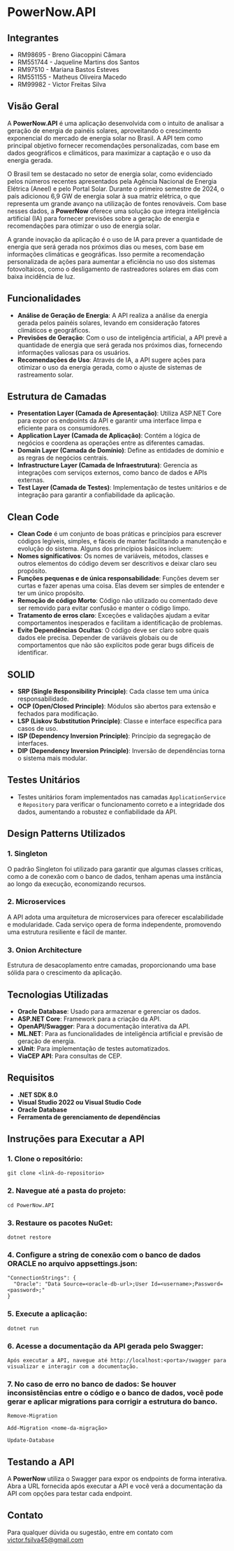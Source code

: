 # PowerNow.API

## Integrantes
- RM98695  - Breno Giacoppini Câmara   
- RM551744 - Jaqueline Martins dos Santos   
- RM97510  - Mariana Bastos Esteves   
- RM551155 - Matheus Oliveira Macedo   
- RM99982  - Victor Freitas Silva 

## Visão Geral
A **PowerNow.API** é uma aplicação desenvolvida com o intuito de analisar a geração de energia de painéis solares, aproveitando o crescimento exponencial do mercado de energia solar no Brasil. A API tem como principal objetivo fornecer recomendações personalizadas, com base em dados geográficos e climáticos, para maximizar a captação e o uso da energia gerada. 

O Brasil tem se destacado no setor de energia solar, como evidenciado pelos números recentes apresentados pela Agência Nacional de Energia Elétrica (Aneel) e pelo Portal Solar. Durante o primeiro semestre de 2024, o país adicionou 6,9 GW de energia solar à sua matriz elétrica, o que representa um grande avanço na utilização de fontes renováveis. Com base nesses dados, a **PowerNow** oferece uma solução que integra inteligência artificial (IA) para fornecer previsões sobre a geração de energia e recomendações para otimizar o uso de energia solar.

A grande inovação da aplicação é o uso de IA para prever a quantidade de energia que será gerada nos próximos dias ou meses, com base em informações climáticas e geográficas. Isso permite a recomendação personalizada de ações para aumentar a eficiência no uso dos sistemas fotovoltaicos, como o desligamento de rastreadores solares em dias com baixa incidência de luz. 

## Funcionalidades
- **Análise de Geração de Energia**: A API realiza a análise da energia gerada pelos painéis solares, levando em consideração fatores climáticos e geográficos.
- **Previsões de Geração**: Com o uso de inteligência artificial, a API prevê a quantidade de energia que será gerada nos próximos dias, fornecendo informações valiosas para os usuários.
- **Recomendações de Uso**: Através de IA, a API sugere ações para otimizar o uso da energia gerada, como o ajuste de sistemas de rastreamento solar.

## Estrutura de Camadas

- **Presentation Layer (Camada de Apresentação)**: Utiliza ASP.NET Core para expor os endpoints da API e garantir uma interface limpa e eficiente para os consumidores.
- **Application Layer (Camada de Aplicação)**: Contém a lógica de negócios e coordena as operações entre as diferentes camadas.
- **Domain Layer (Camada de Domínio)**: Define as entidades de domínio e as regras de negócios centrais.
- **Infrastructure Layer (Camada de Infraestrutura)**: Gerencia as integrações com serviços externos, como banco de dados e APIs externas.
- **Test Layer (Camada de Testes)**: Implementação de testes unitários e de integração para garantir a confiabilidade da aplicação.

## Clean Code 

- **Clean Code** é um conjunto de boas práticas e princípios para escrever códigos legíveis, simples, e fáceis de manter facilitando a manutenção e evolução do sistema. Alguns dos princípios básicos incluem:
- **Nomes significativos**: Os nomes de variáveis, métodos, classes e outros elementos do código devem ser descritivos e deixar claro seu propósito.
- **Funções pequenas e de única responsabilidade**: Funções devem ser curtas e fazer apenas uma coisa. Elas devem ser simples de entender e ter um único propósito.
- **Remoção de código Morto**: Código não utilizado ou comentado deve ser removido para evitar confusão e manter o código limpo. 
- **Tratamento de erros claro**: Exceções e validações ajudam a evitar comportamentos inesperados e facilitam a identificação de problemas.
- **Evite Dependências Ocultas**: O código deve ser claro sobre quais dados ele precisa. Depender de variáveis globais ou de comportamentos que não são explícitos pode gerar bugs difíceis de identificar. 

## SOLID
  
- **SRP (Single Responsibility Principle)**: Cada classe tem uma única responsabilidade.
- **OCP (Open/Closed Principle)**: Módulos são abertos para extensão e fechados para modificação.
- **LSP (Liskov Substitution Principle)**: Classe e interface específica para casos de uso.
- **ISP (Dependency Inversion Principle)**: Princípio da segregação de interfaces.
- **DIP (Dependency Inversion Principle)**: Inversão de dependências torna o sistema mais modular.

## Testes Unitários
- Testes unitários foram implementados nas camadas `ApplicationService` e `Repository` para verificar o funcionamento correto e a integridade dos dados, aumentando a robustez e confiabilidade da API.

## Design Patterns Utilizados

### 1. Singleton
O padrão Singleton foi utilizado para garantir que algumas classes críticas, como a de conexão com o banco de dados, tenham apenas uma instância ao longo da execução, economizando recursos.

### 2. Microservices
A API adota uma arquitetura de microservices para oferecer escalabilidade e modularidade. Cada serviço opera de forma independente, promovendo uma estrutura resiliente e fácil de manter.

### 3. Onion Architecture
Estrutura de desacoplamento entre camadas, proporcionando uma base sólida para o crescimento da aplicação.

## Tecnologias Utilizadas

- **Oracle Database**: Usado para armazenar e gerenciar os dados.
- **ASP.NET Core**: Framework para a criação da API.
- **OpenAPI/Swagger**: Para a documentação interativa da API.
- **ML.NET**: Para as funcionalidades de inteligência artificial e previsão de geração de energia.
- **xUnit**: Para implementação de testes automatizados.
- **ViaCEP API**: Para consultas de CEP.

## Requisitos

- **.NET SDK 8.0**
- **Visual Studio 2022 ou Visual Studio Code**
- **Oracle Database**
- **Ferramenta de gerenciamento de dependências**

## Instruções para Executar a API

### 1. Clone o repositório:
```
git clone <link-do-repositorio>
```

### 2. Navegue até a pasta do projeto:
```
cd PowerNow.API
```

### 3. Restaure os pacotes NuGet:
```
dotnet restore
```

### 4. Configure a string de conexão com o banco de dados ORACLE no arquivo appsettings.json:
```
"ConnectionStrings": {
  "Oracle": "Data Source=<oracle-db-url>;User Id=<username>;Password=<password>;"
}
```

### 5. Execute a aplicação:
```
dotnet run
```

### 6. Acesse a documentação da API gerada pelo Swagger:
```
Após executar a API, navegue até http://localhost:<porta>/swagger para visualizar e interagir com a documentação.
```

### 7. No caso de erro no banco de dados: Se houver inconsistências entre o código e o banco de dados, você pode gerar e aplicar migrations para corrigir a estrutura do banco.
```
Remove-Migration
```
```
Add-Migration <nome-da-migração>
```
```
Update-Database
```

## Testando a API
A **PowerNow** utiliza o Swagger para expor os endpoints de forma interativa. Abra a URL fornecida após executar a API e você verá a documentação da API com opções para testar cada endpoint.

## Contato
Para qualquer dúvida ou sugestão, entre em contato com victor.fsilva45@gmail.com
